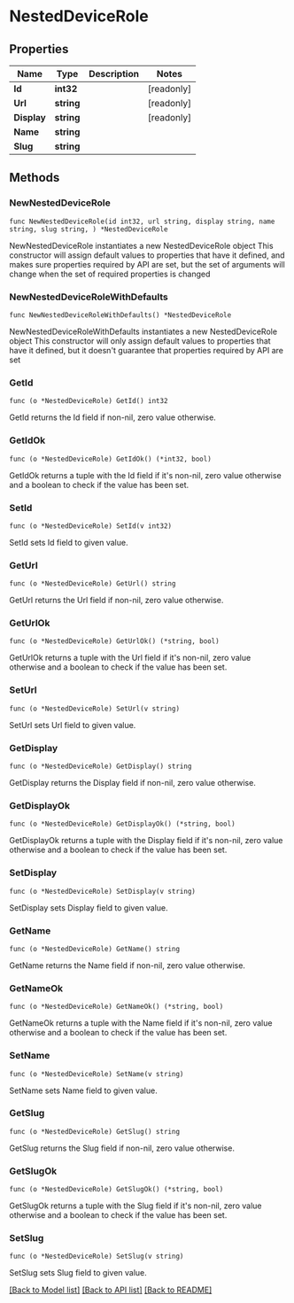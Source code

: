 # NestedDeviceRole

## Properties

Name | Type | Description | Notes
------------ | ------------- | ------------- | -------------
**Id** | **int32** |  | [readonly] 
**Url** | **string** |  | [readonly] 
**Display** | **string** |  | [readonly] 
**Name** | **string** |  | 
**Slug** | **string** |  | 

## Methods

### NewNestedDeviceRole

`func NewNestedDeviceRole(id int32, url string, display string, name string, slug string, ) *NestedDeviceRole`

NewNestedDeviceRole instantiates a new NestedDeviceRole object
This constructor will assign default values to properties that have it defined,
and makes sure properties required by API are set, but the set of arguments
will change when the set of required properties is changed

### NewNestedDeviceRoleWithDefaults

`func NewNestedDeviceRoleWithDefaults() *NestedDeviceRole`

NewNestedDeviceRoleWithDefaults instantiates a new NestedDeviceRole object
This constructor will only assign default values to properties that have it defined,
but it doesn't guarantee that properties required by API are set

### GetId

`func (o *NestedDeviceRole) GetId() int32`

GetId returns the Id field if non-nil, zero value otherwise.

### GetIdOk

`func (o *NestedDeviceRole) GetIdOk() (*int32, bool)`

GetIdOk returns a tuple with the Id field if it's non-nil, zero value otherwise
and a boolean to check if the value has been set.

### SetId

`func (o *NestedDeviceRole) SetId(v int32)`

SetId sets Id field to given value.


### GetUrl

`func (o *NestedDeviceRole) GetUrl() string`

GetUrl returns the Url field if non-nil, zero value otherwise.

### GetUrlOk

`func (o *NestedDeviceRole) GetUrlOk() (*string, bool)`

GetUrlOk returns a tuple with the Url field if it's non-nil, zero value otherwise
and a boolean to check if the value has been set.

### SetUrl

`func (o *NestedDeviceRole) SetUrl(v string)`

SetUrl sets Url field to given value.


### GetDisplay

`func (o *NestedDeviceRole) GetDisplay() string`

GetDisplay returns the Display field if non-nil, zero value otherwise.

### GetDisplayOk

`func (o *NestedDeviceRole) GetDisplayOk() (*string, bool)`

GetDisplayOk returns a tuple with the Display field if it's non-nil, zero value otherwise
and a boolean to check if the value has been set.

### SetDisplay

`func (o *NestedDeviceRole) SetDisplay(v string)`

SetDisplay sets Display field to given value.


### GetName

`func (o *NestedDeviceRole) GetName() string`

GetName returns the Name field if non-nil, zero value otherwise.

### GetNameOk

`func (o *NestedDeviceRole) GetNameOk() (*string, bool)`

GetNameOk returns a tuple with the Name field if it's non-nil, zero value otherwise
and a boolean to check if the value has been set.

### SetName

`func (o *NestedDeviceRole) SetName(v string)`

SetName sets Name field to given value.


### GetSlug

`func (o *NestedDeviceRole) GetSlug() string`

GetSlug returns the Slug field if non-nil, zero value otherwise.

### GetSlugOk

`func (o *NestedDeviceRole) GetSlugOk() (*string, bool)`

GetSlugOk returns a tuple with the Slug field if it's non-nil, zero value otherwise
and a boolean to check if the value has been set.

### SetSlug

`func (o *NestedDeviceRole) SetSlug(v string)`

SetSlug sets Slug field to given value.



[[Back to Model list]](../README.md#documentation-for-models) [[Back to API list]](../README.md#documentation-for-api-endpoints) [[Back to README]](../README.md)


